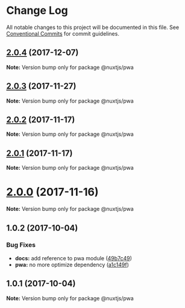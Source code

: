 # Change Log

All notable changes to this project will be documented in this file.
See [Conventional Commits](https://conventionalcommits.org) for commit guidelines.

<a name="2.0.4"></a>
## [2.0.4](https://github.com/nuxt-community/pwa-module/compare/@nuxtjs/pwa@2.0.3...@nuxtjs/pwa@2.0.4) (2017-12-07)




**Note:** Version bump only for package @nuxtjs/pwa

<a name="2.0.3"></a>
## [2.0.3](https://github.com/nuxt-community/pwa-module/compare/@nuxtjs/pwa@2.0.2...@nuxtjs/pwa@2.0.3) (2017-11-27)




**Note:** Version bump only for package @nuxtjs/pwa

<a name="2.0.2"></a>
## [2.0.2](https://github.com/nuxt-community/pwa-module/compare/@nuxtjs/pwa@2.0.1...@nuxtjs/pwa@2.0.2) (2017-11-17)




**Note:** Version bump only for package @nuxtjs/pwa

<a name="2.0.1"></a>
## [2.0.1](https://github.com/nuxt-community/pwa-module/compare/@nuxtjs/pwa@2.0.0...@nuxtjs/pwa@2.0.1) (2017-11-17)




**Note:** Version bump only for package @nuxtjs/pwa

<a name="2.0.0"></a>
# [2.0.0](https://github.com/nuxt-community/pwa-module/compare/@nuxtjs/pwa@1.0.2...@nuxtjs/pwa@2.0.0) (2017-11-16)




**Note:** Version bump only for package @nuxtjs/pwa

<a name="1.0.2"></a>
## 1.0.2 (2017-10-04)


### Bug Fixes

* **docs:** add reference to pwa module ([49b7c49](https://github.com/nuxt-community/pwa/commit/49b7c49))
* **pwa:** no more optimize dependency ([a1c149f](https://github.com/nuxt-community/pwa/commit/a1c149f))




<a name="1.0.1"></a>
## 1.0.1 (2017-10-04)




**Note:** Version bump only for package @nuxtjs/pwa
